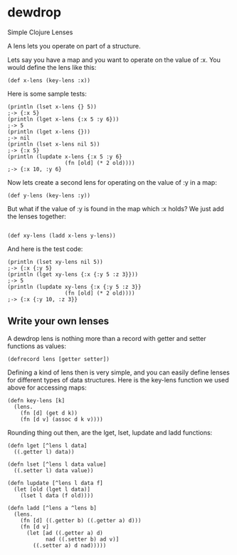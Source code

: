 # dewdrop
Simple Clojure Lenses

A lens lets you operate on part of a structure.

Lets say you have a map and you want to operate on the value of :x.
You would define the lens like this:

```
(def x-lens (key-lens :x))
```
Here is some sample tests:

```
(println (lset x-lens {} 5))
;-> {:x 5}
(println (lget x-lens {:x 5 :y 6}))
;-> 5
(println (lget x-lens {}))
;-> nil
(println (lset x-lens nil 5))
;-> {:x 5}
(println (lupdate x-lens {:x 5 :y 6}
                  (fn [old] (* 2 old))))
;-> {:x 10, :y 6}
```
Now lets create a second lens for operating on the value of :y in a map:

```
(def y-lens (key-lens :y))
```
But what if the value of :y is found in the map which :x holds?
We just add the lenses together:
```

(def xy-lens (ladd x-lens y-lens))
```
And here is the test code:

```
(println (lset xy-lens nil 5))
;-> {:x {:y 5}
(println (lget xy-lens {:x {:y 5 :z 3}}))
;-> 5
(println (lupdate xy-lens {:x {:y 5 :z 3}}
                  (fn [old] (* 2 old))))
;-> {:x {:y 10, :z 3}}
```

## Write your own lenses

A dewdrop lens is nothing more than a record with getter and setter functions as values:

```
(defrecord lens [getter setter])
```
Defining a kind of lens then is very simple, and you can easily define lenses for
different types of data structures.
Here is the key-lens function we used above for accessing maps:

```
(defn key-lens [k]
  (lens.
    (fn [d] (get d k))
    (fn [d v] (assoc d k v))))
```
Rounding thing out then, are the lget, lset, lupdate and ladd functions:

```
(defn lget [^lens l data]
  ((.getter l) data))

(defn lset [^lens l data value]
  ((.setter l) data value))

(defn lupdate [^lens l data f]
  (let [old (lget l data)]
    (lset l data (f old))))

(defn ladd [^lens a ^lens b]
  (lens.
    (fn [d] ((.getter b) ((.getter a) d)))
    (fn [d v]
      (let [ad ((.getter a) d)
            nad ((.setter b) ad v)]
        ((.setter a) d nad)))))
```

